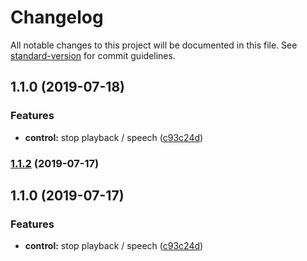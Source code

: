 # Changelog

All notable changes to this project will be documented in this file. See [standard-version](https://github.com/conventional-changelog/standard-version) for commit guidelines.

## 1.1.0 (2019-07-18)


### Features

* **control:** stop playback / speech ([c93c24d](https://github.com/ericlewis/react-native-speak/commit/c93c24d))



### [1.1.2](https://github.com/ericlewis/react-native-speak/compare/v1.1.0...v1.1.2) (2019-07-17)



## 1.1.0 (2019-07-17)


### Features

* **control:** stop playback / speech ([c93c24d](https://github.com/ericlewis/react-native-speak/commit/c93c24d))
